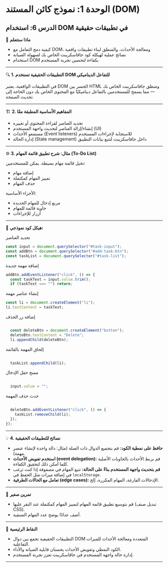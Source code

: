 # الوحدة 1: نموذج كائن المستند (DOM)

## الدرس 6: استخدام DOM في تطبيقات حقيقية


🧠 **ماذا ستتعلم**
*	كيفية دمج التعامل مع DOM، ومعالجة الأحداث، والمنطق لبناء تطبيقات واقعية
*	نصائح عملية لهيكلة كود جافاسكريبت الخاص بك لسهولة الصيانة
*	استخدام DOM بكفاءة لتحسين تجربة المستخدم

---

🔍 **1. التطبيقات الحقيقية تستخدم DOM للتفاعل الديناميكي**

في التطبيقات الواقعية، يعتبر DOM الجسر بين HTML ومنطق جافاسكريبت الخاص بك — مما يسمح للمستخدمين بالتفاعل ديناميكيًا مع المحتوى الخاص بك دون الحاجة إلى تحديث الصفحة.

---

🏗️ **2. المفاهيم الأساسية المطبقة معًا**
*	تحديد العناصر لقراءة المحتوى أو تغييره
*	إنشاء/إزالة العناصر لتحديث واجهة المستخدم (UI)
*	مستمعو الأحداث (Event listeners) للاستجابة لإجراءات المستخدم
*	إدارة الحالة (State management) داخل جافاسكريبت لتتبع بيانات التطبيق

---

⚙️ **3. مثال: شرح تطبيق قائمة المهام (To-Do List)**

تخيل قائمة مهام بسيطة. يمكن للمستخدمين:
*	إضافة مهام
*	تمييز المهام كمكتملة
*	حذف المهام

الأجزاء الأساسية:
*	مربع إدخال للمهام الجديدة
*	حاوية قائمة للمهام
*	أزرار للإجراءات

---

📝 **هيكل كود نموذجي:**

 تحديد العناصر

```javascript
const input = document.querySelector("#task-input");
const addBtn = document.querySelector("#add-task-btn");
const taskList = document.querySelector("#task-list");
```
 إضافة مهمة جديدة

```javascript
addBtn.addEventListener("click", () => {
  const taskText = input.value.trim();
  if (taskText === "") return;
```
 إنشاء عناصر مهمة

  ```javascript
  const li = document.createElement("li");
  li.textContent = taskText;
```

   إضافة زر الحذف
```javascript

  const deleteBtn = document.createElement("button");
  deleteBtn.textContent = "Delete";
  li.appendChild(deleteBtn);
```
 إلحاق المهمة بالقائمة
```javascript
  
  taskList.appendChild(li);
  ```
 مسح حقل الإدخال
```javascript
  
  input.value = "";
```
 حدث حذف المهمة
```javascript
  
  deleteBtn.addEventListener("click", () => {
    taskList.removeChild(li);
  });
});
```

---

💡 **4. نصائح للتطبيقات الحقيقية**
*	**حافظ على نمطية الكود:** قم بتجميع الدوال ذات الصلة (مثال: دالة واحدة لإنشاء عنصر مهمة).
*	**استخدم تفويض الأحداث (event delegation):** قم بربط الأحداث بالحاويات الأصلية كلما أمكن ذلك لتحقيق الكفاءة.
*	**قم بتحديث واجهة المستخدم بناءً على الحالة:** تتبع المهام في مصفوفة إذا كنت ترغب في إضافة ميزات مثل الحفظ في `localStorage`.
*	**تعامل مع الحالات الطرفية (edge cases):** الإدخالات الفارغة، المهام المكررة، إلخ.

---

🧪 **تمرين صغير**
*	قم بتوسيع تطبيق قائمة المهام لتمييز المهام كمكتملة عند النقر عليها (تبديل صنف CSS).
*	أضف عدادًا يوضح عدد المهام المتبقية.

---

🧠 **النقاط الرئيسية**
*	التطبيقات الحقيقية تجمع بين دوال DOM المتعددة ومعالجة الأحداث للميزات التفاعلية.
*	الكود النمطي وتفويض الأحداث يحسنان قابلية الصيانة والأداء.
*	إدارة حالة واجهة المستخدم في جافاسكريبت تعزز تجربة المستخدم.

---